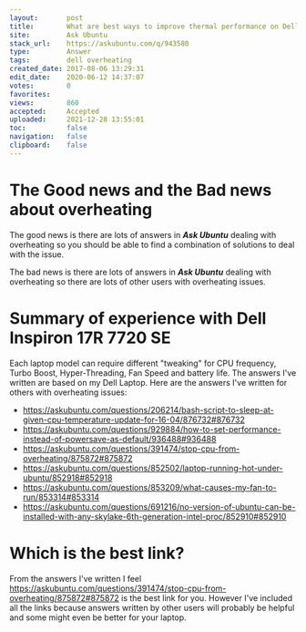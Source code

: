 ```yaml
---
layout:       post
title:        What are best ways to improve thermal performance on Dell Latitude E5570 running Ubuntu?
site:         Ask Ubuntu
stack_url:    https://askubuntu.com/q/943580
type:         Answer
tags:         dell overheating
created_date: 2017-08-06 13:29:31
edit_date:    2020-06-12 14:37:07
votes:        0
favorites:    
views:        860
accepted:     Accepted
uploaded:     2021-12-28 13:55:01
toc:          false
navigation:   false
clipboard:    false
---
```


# The Good news and the Bad news about overheating

The good news is there are lots of answers in ***Ask Ubuntu*** dealing with overheating so you should be able to find a combination of solutions to deal with the issue.

The bad news is there are lots of answers in ***Ask Ubuntu*** dealing with overheating so there are lots of other users with overheating issues.

# Summary of experience with Dell Inspiron 17R 7720 SE

Each laptop model can require different "tweaking" for CPU frequency, Turbo Boost, Hyper-Threading, Fan Speed and battery life. The answers I've written are based on my Dell Laptop. Here are the answers I've written for others with overheating issues:

- https://askubuntu.com/questions/206214/bash-script-to-sleep-at-given-cpu-temperature-update-for-16-04/876732#876732
- https://askubuntu.com/questions/929884/how-to-set-performance-instead-of-powersave-as-default/936488#936488
- https://askubuntu.com/questions/391474/stop-cpu-from-overheating/875872#875872
- https://askubuntu.com/questions/852502/laptop-running-hot-under-ubuntu/852918#852918
- https://askubuntu.com/questions/853209/what-causes-my-fan-to-run/853314#853314
- https://askubuntu.com/questions/691216/no-version-of-ubuntu-can-be-installed-with-any-skylake-6th-generation-intel-proc/852910#852910

# Which is the best link?

From the answers I've written I feel https://askubuntu.com/questions/391474/stop-cpu-from-overheating/875872#875872 is the best link for you. However I've included all the links because answers written by other users will probably be helpful and some might even be better for your laptop.

